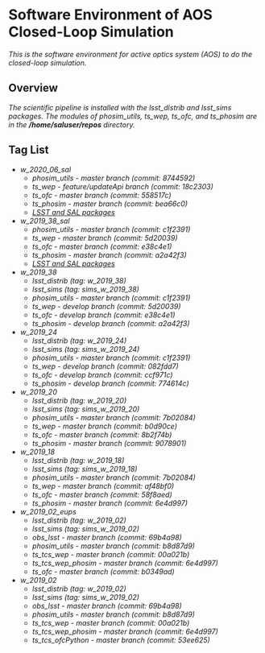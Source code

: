 # Software Environment of AOS Closed-Loop Simulation

*This is the software environment for active optics system (AOS) to do the closed-loop simulation.*

## Overview

*The scientific pipeline is installed with the lsst_distrib and lsst_sims packages. The modules of phosim_utils, ts_wep, ts_ofc, and ts_phosim are in the **/home/saluser/repos** directory.*

## Tag List

- *w_2020_06_sal*
  - *phosim_utils - master branch (commit: 8744592)*
  - *ts_wep - feature/updateApi branch (commit: 18c2303)*
  - *ts_ofc - master branch (commit: 558517c)*
  - *ts_phosim - master branch (commit: bea66c0)*
  - *[LSST and SAL packages](https://cloud.docker.com/u/lsstts/repository/docker/lsstts/aos_sal)*
- *w_2019_38_sal*
  - *phosim_utils - master branch (commit: c1f2391)*
  - *ts_wep - master branch (commit: 5d20039)*
  - *ts_ofc - master branch (commit: e38c4e1)*
  - *ts_phosim - master branch (commit: a2a42f3)*
  - *[LSST and SAL packages](https://cloud.docker.com/u/lsstts/repository/docker/lsstts/aos)*
- *w_2019_38*
  - *lsst_distrib (tag: w_2019_38)*
  - *lsst_sims (tag: sims_w_2019_38)*
  - *phosim_utils - master branch (commit: c1f2391)*
  - *ts_wep - develop branch (commit: 5d20039)*
  - *ts_ofc - develop branch (commit: e38c4e1)*
  - *ts_phosim - develop branch (commit: a2a42f3)*
- *w_2019_24*
  - *lsst_distrib (tag: w_2019_24)*
  - *lsst_sims (tag: sims_w_2019_24)*
  - *phosim_utils - master branch (commit: c1f2391)*
  - *ts_wep - develop branch (commit: 082fdd7)*
  - *ts_ofc - develop branch (commit: ccf971c)*
  - *ts_phosim - develop branch (commit: 774614c)*
- *w_2019_20*
  - *lsst_distrib (tag: w_2019_20)*
  - *lsst_sims (tag: sims_w_2019_20)*
  - *phosim_utils - master branch (commit: 7b02084)*
  - *ts_wep - master branch (commit: b0d90ce)*
  - *ts_ofc - master branch (commit: 8b2f74b)*
  - *ts_phosim - master branch (commit: 9078901)*
- *w_2019_18*
  - *lsst_distrib (tag: w_2019_18)*
  - *lsst_sims (tag: sims_w_2019_18)*
  - *phosim_utils - master branch (commit: 7b02084)*
  - *ts_wep - master branch (commit: af48bf0)*
  - *ts_ofc - master branch (commit: 58f8aed)*
  - *ts_phosim - master branch (commit: 6e4d997)*
- *w_2019_02_eups*
  - *lsst_distrib (tag: w_2019_02)*
  - *lsst_sims (tag: sims_w_2019_02)*
  - *obs_lsst - master branch (commit: 69b4a98)*
  - *phosim_utils - master branch (commit: b8d87d9)*
  - *ts_tcs_wep - master branch (commit: 00a021b)*
  - *ts_tcs_wep_phosim - master branch (commit: 6e4d997)*
  - *ts_ofc - master branch (commit: b0349ad)*
- *w_2019_02*
  - *lsst_distrib (tag: w_2019_02)*
  - *lsst_sims (tag: sims_w_2019_02)*
  - *obs_lsst - master branch (commit: 69b4a98)*
  - *phosim_utils - master branch (commit: b8d87d9)*
  - *ts_tcs_wep - master branch (commit: 00a021b)*
  - *ts_tcs_wep_phosim - master branch (commit: 6e4d997)*
  - *ts_tcs_ofcPython - master branch (commit: 53ee625)*
